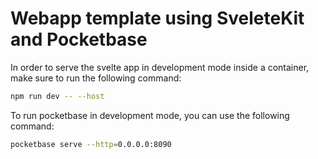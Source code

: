 # Webapp template using SveleteKit and Pocketbase

In order to serve the svelte app in development mode inside a container, make sure to run the following command:

```bash
npm run dev -- --host
```

To run pocketbase in development mode, you can use the following command:

```bash
pocketbase serve --http=0.0.0.0:8090
```
